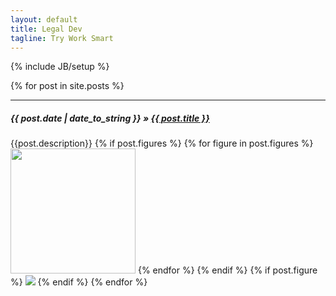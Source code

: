 ```yaml
---
layout: default
title: Legal Dev
tagline: Try Work Smart
---
```

{% include JB/setup %}

{% for post in site.posts %}
  <hr>
  <h5><span>{{ post.date | date_to_string }}</span> &raquo; <a href="{{ BASE_PATH }}{{ post.url }}">{{ post.title }}</a></h5>  
  {{post.description}}
  {% if post.figures %}
    {% for figure in post.figures %}
<a href="{{post.url}}"><img src="{{figure}}" width="200"/></a>
    {% endfor %}
  {% endif %}
  {% if post.figure %}
<a href="{{post.url}}"><img src="{{post.figure}}"/></a>
  {% endif %}
{% endfor %}

